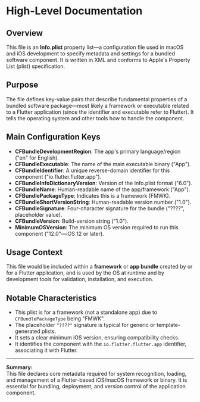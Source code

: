 # High-Level Documentation

## Overview
This file is an **Info.plist** property list—a configuration file used in macOS and iOS development to specify metadata and settings for a bundled software component. It is written in XML and conforms to Apple's Property List (plist) specification.

## Purpose
The file defines key-value pairs that describe fundamental properties of a bundled software package—most likely a framework or executable related to a Flutter application (since the identifier and executable refer to Flutter). It tells the operating system and other tools how to handle the component.

## Main Configuration Keys

- **CFBundleDevelopmentRegion**: The app's primary language/region ("en" for English).
- **CFBundleExecutable**: The name of the main executable binary ("App").
- **CFBundleIdentifier**: A unique reverse-domain identifier for this component ("io.flutter.flutter.app").
- **CFBundleInfoDictionaryVersion**: Version of the Info.plist format ("6.0").
- **CFBundleName**: Human-readable name of the app/framework ("App").
- **CFBundlePackageType**: Indicates this is a framework (FMWK).
- **CFBundleShortVersionString**: Human-readable version number ("1.0").
- **CFBundleSignature**: Four-character signature for the bundle ("????", placeholder value).
- **CFBundleVersion**: Build-version string ("1.0").
- **MinimumOSVersion**: The minimum OS version required to run this component ("12.0"—iOS 12 or later).

## Usage Context
This file would be included within a **framework** or **app bundle** created by or for a Flutter application, and is used by the OS at runtime and by development tools for validation, installation, and execution.

## Notable Characteristics
- This plist is for a framework (not a standalone app) due to `CFBundlePackageType` being "FMWK".
- The placeholder `"????"` signature is typical for generic or template-generated plists.
- It sets a clear minimum iOS version, ensuring compatibility checks.
- It identifies the component with the `io.flutter.flutter.app` identifier, associating it with Flutter.

---

**Summary:**  
This file declares core metadata required for system recognition, loading, and management of a Flutter-based iOS/macOS framework or binary. It is essential for bundling, deployment, and version control of the application component.